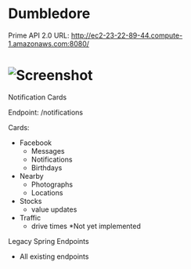 Dumbledore
==========

Prime API 2.0
URL: http://ec2-23-22-89-44.compute-1.amazonaws.com:8080/


# ![Screenshot](http://static.fjcdn.com/gifs/Every_d28684_2645501.gif)



Notification Cards

Endpoint: /notifications

Cards: 
 - Facebook
   - Messages
   - Notifications
   - Birthdays
 - Nearby
   - Photographs
   - Locations
 - Stocks
   - value updates
 - Traffic
   - drive times *Not yet implemented

   
Legacy Spring Endpoints

* All existing endpoints
